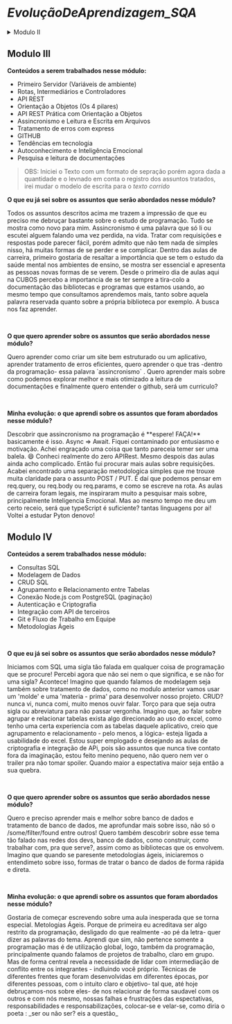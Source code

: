 
# _EvoluçãoDeAprendizagem_SQA_ 

<details> 
  
<summary> Modulo II </summary>

## Modulo II

**Conteúdos a serem trabalhados nesse módulo:**
- Funções (Tipagens em funções)
- Tipos de dados II
- Tipos Utilitários
- Métodos de Strings
- Métodos de Arrays
- Métodos de Arrays II
- Métodos de Arrays III
- Desenvolvimento de Carreira
  - Gestão de Tempo
  - Currículo e Carta de Apresentação
  - LinkedIn -Primeiros passos

**O que eu já sei sobre os assuntos que serão abordados nesse módulo?**
- Funções em javaScript para representam algo anteriormente ja visto, mas, de forma -na minhã opinião- breve e superficial.
- Sobre tipos de dados II, posso imaginar o que é, porquê ja foi aprendi em tipos de dados I, porém acredito que a tendencia seja complexificar para tonar mais simples.
- Os tipos utilitários, nunca ouvi falar, não tenho o menor conhecimento do que são ou pra que servem, se ajudam ou atrapalham!
- Metodos de String, tenho uma ideia, mas básica, sobre tratamento de input por exemplo, deixar tudo maiusculo para evitar futuros erros era algo que já conhecia.
- Metodos de Array será uma novidade absoluta, pelo que percebo é algo muito mais trabalhado do que metodos de string. Pois está divido em 3 aulas. Estou curioso e ansioso para iniciar.
- Desenvolvimento de Carreira:
    - Deivido a minha profissão (Psicológia) e a área que atuo tenho bastante contato com os temas das aulas, gestão de tempo, gestão de pessoal, conflitos interpessoais, entre outros, assim como análise e confecção de curriculo e carta de apresentação, carta de intenção entre outros, porém é sempre possitivo aprender mais. O linkedIn é algo desconhecido para mim, tenho pouco contato e não sei exatamente como funciona o algoritimo ou qual o perfil das vagas lá ofertadas pelas empresas, se há procura ou o retorno e unilateral dos interessados nas vagas. 
  
**O que quero aprender sobre os assuntos que serão abordados nesse módulo?**
- Quero aprender mais sobre funções e as diversas formas de trabalhar com elas.
- Para tipos de Dados II tenho a expectativa de ampliar as formas de tratamento das variaveis, assim, simplificando e deixando mais direcionada sua funcionabilidade, isto é, evitando possiveis erros, já desde a primeira linha de código.
- Conhecer desde o inicio o que são os tipos utilitarios, ser apresentado pela primeira vez (redundância) e não me apavorar.
- Conhecer mais e melhor metodos de string, imagino aue devam existir outros e que possibilitem escrever menos linhas de forma mais concisa.
- Quero descobrir o que são esses métodos de arrays, de onde vem? onde vivem? do que se alimentam? (contém ironia). Tenho quase certeza que eles trarão praticidade para o dia-a-dia.
- Gestão de tempo é um assunto recorrente no meu dia-a-dia, não só sobre o nosso tempo diário (cronológico) mas também sobre o tempo alheio e tudo que vem na sua falta ou presença excessiva. Entretanto, ter contato com outros profissionais é sempre positivo e discutir o tempo na vida do ser é sempre(tempo) necessário.
- O _curriculum_ e a apresentação, como sabemos mudam de acordo com a profissão e com o perfil da vaga e da empresa, mesmo ja tendo contato com isso quase que diariamente, novas informações sempre serão válidas e absorvidas, também colocadas em discursão caso exista necessidade. Espero poder entender melhor como funciona o setor do desenvolvimento e o mercado de programação no âmbito das contratações. 
- Tenho bastante interesse em aprender os caminhos do Linkedin, acho uma ferramenta com bastante potencial porém complexa e de dificil utilização por terem muitos Span de vagas fantasmas, logo, é necessário também saber como utilizar e não cair em armadilhas para adiquir dados. 

  
**Minha evolução: o que aprendi sobre os assuntos que foram abordados nesse módulo?**
- Hoje, entendo que funções são uma forma de guardar um ou mais determinados formulas e maneiras de tratamento das variaveis e dos dados atribuidos a elas, também sei que é possivel chamar uma função dentro de outra função, e assim, sucessivamente. O que para mim parece uma confusão total. 
- Como imaginava, tipos de dados aparece, como todas as 'coisas' em programação para facilitar mas, ambiguamente, complexificar as possibilidades de escrever os códigos de programação, sinto que preciso práticar mais e estudar mais sobre linguagem de programação e com isso, tipos de dados em geral.
- Posso dizer que os tipos utilitários auxiliam na escrita, logo, simplifica e diminui as linhas. Porém, como estou tendo o primeiro contato, sinto dificuldade em entender realmente as formas e maneiras de como trabalhar com eles, onde eles podem serem inseridos e etc...
- Nos métodos de srting posso dizer que preciso praticas mais, ainda confundo alguns métodos então o retorno dá erro, porém quando mudo o retorno dá acerto, então volto a aula e percebo que troquei ( Splice <-> Slice), mas percebo que estou avançando.
- Os métodos de Array abriram minha cabeça para um admiravél mundo novo, desejo daqui pra frente ter donimínio total de todos eles, como facilitam e como simplificam e deixam claro os códigos, estou realmente muito animado e empolgado em continuar.
- A gestão de tempo, no sentido que fora trazido -gestão como adiministração, como gerenciamento- acaba sendo algo restrito e cristalizado dentro do universo de gestão do tempo, porém as especificidades trazem também um olhar mais abrangente, na minha quebra de espectativa pude refletir sobre meu tempo próprio e como lidava com ele e com a procrastinação, devolvo o torna consciente e  o debruçar-se sobre a ação após o planejamento, na aula também pude perceber que algumas práticas do dia-a-dia nos leva a uma má gestão desse tempo cronológico e modifica-las ou extermina-las seja necessário, algo pequeno talvez.
- A analise da vaga pela descrição, o contemplamento de informações coerentes com vaga no _curriculum_, aprender sobre a empresa, pesquisar sobre a empresa, tudo isso parece ser obvio, mas as vezes o obvio precisa ser posto. "Para quem não tem um caminho traçado qualquer serve", podemos tirar algumas interpretações dessa frase, inclusive, que qualquer um pode fazer parte do seu caminho a principio, hoje vivemos no Brasil algumas condições que não são tão favoraveis então talvez o qualquer um possibilite um salto futuro para o caminho esperado, num futuro que esperamos ser melhor que o presente.
- O LinkedIn e a forma apropriada de edita-lo, tal que vai te lhe levar a vaga ou ao recrutador certo. Tudo nessa aula pra mim foi novo, desde a foto profissional, e a mensagem que ela passa até os pormenores como na aula -aquilo que ninguem te conta. Aprendir mais do que todo o assuto que devo mudar meu linkedin já! 
</details>

## Modulo III 
**Conteúdos a serem trabalhados nesse módulo:**

- Primeiro Servidor (Variáveis de ambiente)
- Rotas, Intermediários e Controladores
- API REST
- Orientação a Objetos (Os 4 pilares)
- API REST Prática com Orientação a Objetos
- Assincronismo e Leitura e Escrita em Arquivos
- Tratamento de erros com express
- GITHUB
- Tendências em tecnologia
- Autoconhecimento e Inteligência Emocional
- Pesquisa e leitura de documentações 

 > OBS: Iniciei o Texto com um formato de sepração porém agora dada a quantidade e o levnado em conta o registro dos assuntos tratados, irei mudar o modelo de escrita para o *texto corrido*
> 

**O que eu já sei sobre os assuntos que serão abordados nesse módulo?** <br>
  <p>Todos os assuntos descritos acima me trazem a impressão de que eu preciso me debruçar bastante sobre o estudo de programação. Tudo se mostra como novo para mim. Assincronismo é uma palavra que só li ou escutei alguem falando uma vez perdida, na vida. Tratar com requisições e respostas pode parecer fácil, porém admito que não tem nada de simples nisso, há muitas formas de se perder e se complicar. 
  Dentro das aulas de carreira, primeiro gostaria de resaltar a importância que se tem o estudo da saúde mental nos ambientes de ensino, se mostra ser essencial e apresenta as pessoas novas formas de se verem. Desde o primeiro dia de aulas aqui na CUBOS percebo a importancia de se ter sempre a tira-colo a documentação das bibliotecas e programas que estamos usando, ao mesmo tempo que consultamos aprendemos mais, tanto sobre aquela palavra reservada quanto sobre a própria biblioteca por exemplo. A busca nos faz aprender. 
</p>
<br>

**O que quero aprender sobre os assuntos que serão abordados nesse módulo?**<br>
<p>Quero aprender como criar um site bem estruturado ou um aplicativo, aprender tratamento de erros eficientes, quero aprender o que tras -dentro da programação- essa palavra `assincronismo` . Quero aprender mais sobre como podemos explorar melhor e mais otimizado a leitura de documentações e finalmente quero entender o github, será um curriculo?  
</p>
<br>

**Minha evolução: o que aprendi sobre os assuntos que foram abordados nesse módulo?**<br>
  <p>  Descobrir que assincronismo na programação é **espere! FAÇA!** basicamente é isso. Async => Await. Fiquei contaminado por entusiasmo e motivação. Achei engraçado uma coisa que tanto pareceia temer ser uma balela. 😄
  Conheci realmente do zero APIRest. Mesmo despois das aulas ainda acho complicado. Então fui procurar mais aulas sobre requisições. Acabei encontrado uma separação metodologica simples que me trouxe muita claridade para o assunto POST / PUT. É daí que podemos pensar em req.query, ou req.body ou req.params, e como se escreve na rota. 
  As aulas de carreira foram legais, me inspiraram muito a pesquisar mais sobre, principalmente Inteligencia Emocional. Mas ao mesmo tempo me deu um certo receio, será que typeScript é suficiente? tantas linguagens por ai! Voltei a estudar Pyton denovo! </p>

## Modulo IV 
**Conteúdos a serem trabalhados nesse módulo:**
- Consultas SQL
- Modelagem de Dados
- CRUD SQL
- Agrupamento e Relacionamento entre Tabelas
- Conexão Node.js com PostgreSQL (paginação)
- Autenticação e Criptografia
- Integração com API de terceiros
- Git e Fluxo de Trabalho em Equipe
- Metodologias Ágeis 
  
<br>

**O que eu já sei sobre os assuntos que serão abordados nesse módulo?**<br>
  <p>  Iniciamos com SQL uma sigla tão falada em qualquer coisa de programação que se procure! Percebi agora que não sei nem o que significa, e se não for uma sigla? Acontece! Imagino que quando falamos de modelagem seja também sobre tratamento de dados, como no modulo anterior vamos usar um 'molde' e uma 'materia - prima' para desenvolver nosso projeto. CRUD? nunca vi, nunca comi, muito menos ouvir falar. Torço para que seja outra sigla ou abreviatura para não passar vergonha. 
  Imagino que, ao falar sobre agrupar e relacionar tabelas exista algo direcionado ao uso do excel, como tenho uma certa experiencia com as tabelas daquele aplicativo, creio que agrupamento e relacionamento - pelo menos, a lógica- esteja ligada a usabilidade do excel. 
  Estou super emplogado e desejando as aulas de criptografia e integração de APi, pois são assuntos que nunca tive contato fora da imaginação, estou feito menino pequeno, não quero nem ver o trailer pra não tomar spoiler. Quando maior a espectativa maior seja então a sua quebra. 
    
</p>
<br>

**O que quero aprender sobre os assuntos que serão abordados nesse módulo?**<br>
  <p>  Quero e preciso aprender mais e melhor sobre banco de dados e tratamento de banco de dados, me aprofundar mais sobre isso, não só o /some/filter/found entre outros! 
    Quero também descobrir sobre esse tema tão falado nas redes dos devs, banco de dados, como construir, como trabalhar com, pra que serve?, assim como as bibliotecas que os envolvem. Imagino que quando se paresente metodologias ágeis, iniciaremos o entendimeto sobre isso, formas de tratar o banco de dados de forma rápida e direta. 
</p>
<br>

**Minha evolução: o que aprendi sobre os assuntos que foram abordados nesse módulo?**<br>
<p>
  Gostaria de começar escrevendo sobre uma aula inesperada que se torna especial. Metologias Ágeis. Porque de primeira eu acreditava ser algo restrito da programação, desligado do que realmente -ao pé da letra- quer dizer as palavras do tema. Aprendi que sim, não pertence somente a programação mas é de utilização global, logo, também da programação, principalmente quando falamos de projetos de trabalho, claro em grupo. Mas de forma central revela a necessidade de lidar com intermediação de conflito entre os integrantes - indluindo você próprio. Técnicas de diferentes frentes que foram desenvolvidas em diferentes épocas, por diferentes pessoas, com o intuito claro e objetivo- tal que, até hoje debruçamos-nos sobre eles- de nos relacionar de forma saudavel com os outros e com nós mesmo, nossas falhas e frustrações das espectativas, responsabilidades e responsabilizações, colocar-se e velar-se, como diria o poeta : _ser ou não ser? eis a questão_
</p>



  
